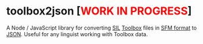 # toolbox2json [<span style="color: red;">WORK IN PROGRESS</span>]

A Node / JavaScript library for converting [SIL][SIL] [Toolbox][Toolbox] files in [SFM format][SFM] to [JSON][JSON]. Useful for any linguist working with Toolbox data.

<!-- TOC -->
<!-- /TOC -->

<!-- LINKS -->
[JSON]:    https://developer.mozilla.org/en-US/docs/Learn/JavaScript/Objects/JSON
[SFM]:     https://www.angelfire.com/planet/linguisticsisfun/ToolboxReferenceManual.pdf
[SIL]:     https://www.sil.org/
[Toolbox]: https://software.sil.org/toolbox/
